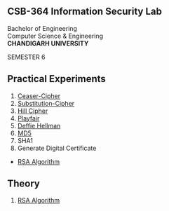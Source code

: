 ## CSB-364 Information Security Lab

Bachelor of Engineering<br/>
Computer Science & Engineering<br/>
<b>CHANDIGARH UNIVERSITY</b>

SEMESTER 6

## Practical Experiments
1. [Ceaser-Cipher](https://github.com/Amarjit-pheiroijam/informationSecurity-Lab/blob/master/P1.cpp)
2. [Substitution-Cipher](https://github.com/Amarjit-pheiroijam/informationSecurity-Lab/blob/master/P2.cpp)
3. [Hill Cipher](https://github.com/Amarjit-pheiroijam/informationSecurity-Lab/blob/master/P3.cpp)
4. [Playfair](https://github.com/Amarjit-pheiroijam/informationSecurity-Lab/blob/master/P4.cpp)
5. [Deffie Hellman](https://github.com/Amarjit-pheiroijam/informationSecurity-Lab/blob/master/P6.cpp)
6. [MD5](https://github.com/Amarjit-pheiroijam/informationSecurity-Lab/blob/master/P6.java)
8. SHA1
9. Generate Digital Certificate
* [RSA Algorithm](https://github.com/Amarjit-pheiroijam/informationSecurity-Lab/blob/master/P4.cpp)

## Theory
1. [RSA Algorithm](https://github.com/Amarjit-pheiroijam/informationSecurity-Lab/blob/master/Theory/readme.md)
